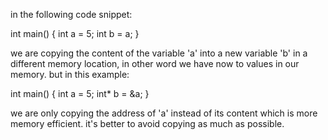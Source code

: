 in the following code snippet:

int main()
{
  int a = 5;
  int b = a;
}

we are copying the content of the variable 'a' into a new variable 'b' in a different memory location, in other word we have now to values in our memory.
but in this example:

int main()
{
  int a = 5;
  int* b = &a;
}

we are only copying the address of 'a' instead of its content which is more memory efficient. it's better to avoid copying as much as possible.
